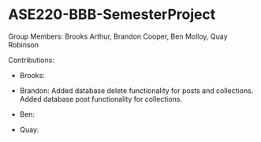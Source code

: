 # ASE220-BBB-SemesterProject

Group Members: Brooks Arthur, Brandon Cooper, Ben Molloy, Quay Robinson

Contributions:

  - Brooks:

  - Brandon:
  Added database delete functionality for posts and collections.
  Added database post functionality for collections.

  - Ben:

  - Quay:
